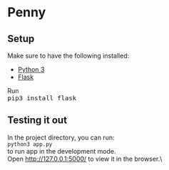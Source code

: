 # Penny

## Setup 
Make sure to have the following installed:
- [Python 3](https://www.python.org/downloads/)
- [Flask](https://flask.palletsprojects.com/en/1.1.x/installation/)

Run\
<span style="font-size:larger;">`pip3 install flask`</span>


## Testing it out
In the project directory, you can run:\
`python3 app.py`\
to run app in the development mode.\
Open http://127.0.0.1:5000/ to view it in the browser.\
